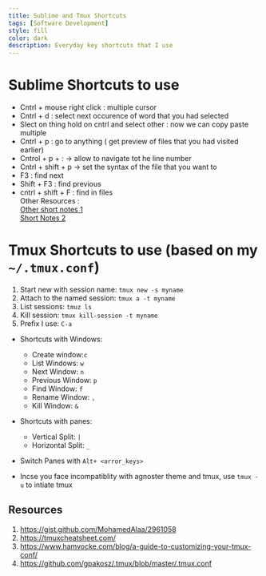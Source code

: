 ```yaml
---
title: Sublime and Tmux Shortcuts
tags: [Software Development]
style: fill
color: dark
description: Everyday key shortcuts that I use
---
```



# Sublime Shortcuts to use

* Cntrl + mouse right click : multiple cursor
* Cntrl + d : select next occurence of word that you had selected
* Slect on thing hold on cntrl and select other : now we can copy paste multiple
* Cntrl + p : go to anything ( get preview of files that you had visited earlier)
* Cntrol + p + : -> allow to navigate tot he line number
* Cntrl +  shift + p -> set the syntax of the file that you want to
* F3 : find next
* Shift + F3 : find previous
* cntrl + shift + F : find in files <br>
Other Resources : <br>
[Other short notes 1](https://w3codemasters.in/sublime-text-split-screen/) <br>
[Short Notes 2](https://generalassemb.ly/blog/sublime-text-3-tips-tricks-shortcuts/#:~:text=If%20you%20want%20to%20split,new%20group%20inside%20a%20pane.)

# Tmux Shortcuts to use (based on my `~/.tmux.conf`)

1. Start new with session name: `tmux new -s myname`
2. Attach to the named session: `tmux a -t myname`
3. List sessions: `tmuz ls`
4. Kill session: `tmux kill-session -t myname`
5. Prefix I use: `C-a`
* Shortcuts with Windows:
	* Create window:`c`
	* List Windows: `w`
	* Next Window: `n`
	* Previous Window: `p`
	* Find Window: `f`
	* Rename Window: `,`
	* Kill Window: `&`

* Shortcuts with panes:
	* Vertical Split: `|`
	* Horizontal Split: `_`

* Switch Panes with `Alt+ <arror_keys>`
* Incse you face incompatiblity with agnoster theme and tmux, use `tmux -u` to intiate tmux

## Resources
1. https://gist.github.com/MohamedAlaa/2961058
2. https://tmuxcheatsheet.com/
3. https://www.hamvocke.com/blog/a-guide-to-customizing-your-tmux-conf/
4. https://github.com/gpakosz/.tmux/blob/master/.tmux.conf

